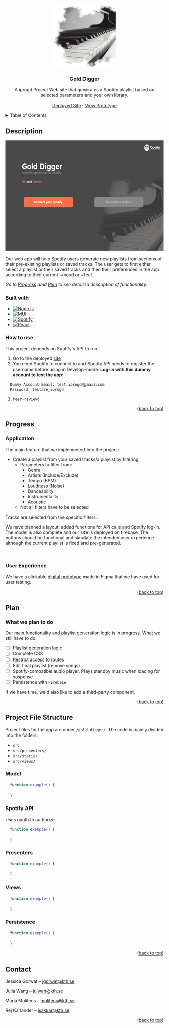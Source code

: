 <a name="readme-top"></a>

<!-- Title and Logo -->
<br />
<div align="center">
  <a href="https://github.com/dynamisk-webb/Gold-Digger">
    <img src="images/piano.png" height="200">
  </a>

  <h3 align="center">Gold Digger</h3>

  <p align="center">
    A iprogd Project Web site that generates a Spotify playlist based on selected parameters and your own library.
    <br />
    <br />
    <a href="https://gold-digger-be2ef.web.app/">Deployed Site</a>
    ·
    <a href="https://www.figma.com/file/3TpeoyPVti5l0aqRASbQL3/Gold-Digger-mock-up?node-id=0%3A1&t=UOCqxbzFzoUMvWx5-1">View Prototype</a>
  </p>
</div>

<!-- Table of Contents -->
<details>
  <summary>Table of Contents</summary>
  <ol>
    <li>
      <a href="#description">Description</a>
      <ul>
        <li><a href="#built-with">Built With</a></li>
      </ul>
    </li>
    <li><a href="#progress">Progress</a></li>
    <li><a href="#plan">Plan</a></li>
    <li>
      <a href="#project-file-structure">Project File Structure</a>
      <ul>
        <li><a href="#model">Model</a></li>
        <li><a href="#spotify-api">Spotify API</a></li>
        <li><a href="#presenters">Presenters</a></li>
        <li><a href="#views">Views</a></li>
        <li><a href="persistence">Persistence</a></li>
      </ul>
    </li>
     <li><a href="#contact">Contact</a></li>
  </ol>
</details>

## **Description**
<div >
  <img src="images/frontPage.png" height="350">
</div>

Our web app will help Spotify users generate new playlists from sections of their pre-existing playlists or saved tracks. The user gets to first either select a playlist or their saved tracks and then their preferences in the app according to their current ~mood or ~feel.

*Go to <a href="progress">Progress</a> amd <a href="plan">Plan</a> to see detailed description of functionality.*

### Built with
* [![Node.js][node-shield]][node-url]
* [![MUI][mui-shield]][mui-url]
* [![Spotify][spotify-shield]][spotify-url]
* [![React][react-shield]][react-url]

### How to use

This project depends on Spotify's API to run.

1. Go to the deployed <a href="https://gold-digger-be2ef.web.app/">site</a>
2. You need Spotify to connect to and Spotify API needs to register the username before using in Develop-mode. **Log-in with this dummy account to test the app:**
```
  Dummy Account Email: test.iprogd@gmail.com
  Password: testare_iprogd
```
1. `Peer-review!`

<p align="right">(<a href="#readme-top">back to top</a>)</p>

## **Progress**
### Application

The main feature that we implemented into the project:
- Create a playlist from your saved tracks/a playlist by filtering
  - Parameters to filter from:
    - Genre
    - Artists (Include/Exclude)
    - Tempo (BPM)
    - Loudness (Noise)
    - Danceability
    - Instrumentality
    - Acoustic
  - Not all filters have to be selected

Tracks are selected from the specific filters.

We have planned a layout, added functions for API calls and Spotify log-in. The model is also complete and our site is deployed on firebase. The buttons should be functional and simulate the intended user experience although the current playlist is fixed and pre-generated.

&nbsp;   

### User Experience

We have a clickable <a href="https://www.figma.com/file/3TpeoyPVti5l0aqRASbQL3/Gold-Digger-mock-up?node-id=0%3A1&t=UOCqxbzFzoUMvWx5-1">digital prototype</a> made in Figma that we have used for user testing.

<p align="right">(<a href="#readme-top">back to top</a>)</p>

## **Plan**
### What we plan to do

Our main functionality and playlist generation logic is in progress. What we still have to do:
- [ ] Playlist generation logic
- [ ] Complete CSS
- [ ] Restrict access to routes
- [ ] Edit final playlist (remove songs)
- [ ] Spotify-compatible audio player. Plays standby music when loading for suspense
- [ ] Persistence with ``Firebase``

If we have time, we'd also like to add a third-party component.

<p align="right">(<a href="#readme-top">back to top</a>)</p>

## **Project File Structure**

Project files for the app are under `/gold-digger/`. The code is mainly divided into the folders:
- `src`
- `src/presenters/`
- `src/static/`
- `src/views/`

### Model

```javascript
  function example() {

  }
```

### Spotify API

Uses oauth to authorize

```javascript
  function example() {

  }
```

### Presenters

```javascript
  function example() {

  }
```

### Views

```javascript
  function example() {

  }
```

### Persistence

```javascript
  function example() {

  }
```

<p align="right">(<a href="#readme-top">back to top</a>)</p>

## **Contact**
Jessica Gorwat – jgorwat@kth.se

Julia Wang – julwan@kth.se

Maria Moliteus – moliteus@kth.se

Rej Karlander – isakkar@kth.se

<p align="right">(<a href="#readme-top">back to top</a>)</p>

<!-- Links & Images -->
[spotify-shield]:https://camo.githubusercontent.com/f63f025c4f4797f4e0cf1904d1c87d02179a369b11948d5023af396d30dcad7b/68747470733a2f2f696d672e736869656c64732e696f2f7374617469632f76313f7374796c653d666f722d7468652d6261646765266d6573736167653d53706f7469667926636f6c6f723d314442393534266c6f676f3d53706f74696679266c6f676f436f6c6f723d464646464646266c6162656c3d
[spotify-url]:https://developer.spotify.com/documentation/web-api
[react-shield]:https://camo.githubusercontent.com/67a01fa7cf337616274f39c070a11638f2e65720e414ef55b8dd3f9c2a803b2a/68747470733a2f2f696d672e736869656c64732e696f2f7374617469632f76313f7374796c653d666f722d7468652d6261646765266d6573736167653d526561637426636f6c6f723d323232323232266c6f676f3d5265616374266c6f676f436f6c6f723d363144414642266c6162656c3d
[react-url]:https://react.dev/
[node-shield]:https://camo.githubusercontent.com/faec9d89bd2c7d47b91d988dcd0f27011c27e8191d45836cfa36bf2b3c2a92bd/68747470733a2f2f696d672e736869656c64732e696f2f7374617469632f76313f7374796c653d666f722d7468652d6261646765266d6573736167653d4e6f64652e6a7326636f6c6f723d333339393333266c6f676f3d4e6f64652e6a73266c6f676f436f6c6f723d464646464646266c6162656c3d
[node-url]:https://nodejs.org/en
[mui-shield]:https://camo.githubusercontent.com/208852c2348eb4c34115c18e7bc1364ef7ccc88a76a8e659a7ba13c4da7318c0/68747470733a2f2f696d672e736869656c64732e696f2f7374617469632f76313f7374796c653d666f722d7468652d6261646765266d6573736167653d4d554926636f6c6f723d303037464646266c6f676f3d4d5549266c6f676f436f6c6f723d464646464646266c6162656c3d
[mui-url]:https://mui.com/